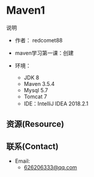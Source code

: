# Maven1
 说明

- 作者： redcomet88
- maven学习第一课：创建

- 环境：
    - JDK 8
    - Maven 3.5.4
    - Mysql 5.7
    - Tomcat 7
    - IDE：IntelliJ IDEA 2018.2.1 

## 资源(Resource)

## 联系(Contact)
- Email:
    - 626206333@qq.com
